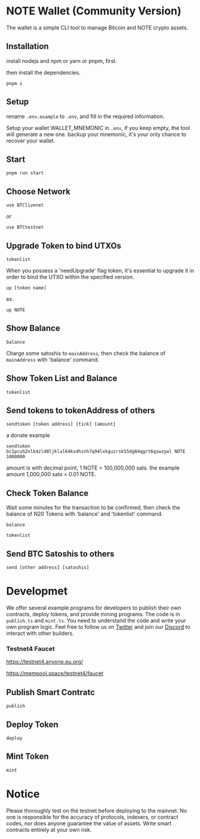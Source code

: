# NOTE Wallet (Community Version)

The wallet is a simple CLI tool to manage Bitcoin and NOTE crypto assets.


## Installation
install nodejs and npm or yarn or pnpm, first.

then install the dependencies.

```
pnpm i
```

## Setup

rename `.env.example` to `.env`, and fill in the required information.

Setup your wallet WALLET_MNEMONIC in `.env`, if you keep empty, the tool will generate a new one. backup your mnemonic, it's your only chance to recover your wallet.

## Start
```
pnpm run start
```

## Choose Network
```
use BTClivenet
```
or
```
use BTCtestnet
```

## Upgrade Token to bind UTXOs
```
tokenlist
```

When you possess a 'needUpgrade' flag token, it's essential to upgrade it in order to bind the UTXO within the specified version.

```
up [token name]
```

ex.
```
up NOTE
```

## Show Balance
```
balance
```

Charge some satoshis to `mainAddress`, then check the balance of `mainAddress` with 'balance' command.

## Show Token List and Balance
```
tokenlist
```

## Send tokens to tokenAddress of others
```
sendtoken [token address] [tick] [amount]
```

a donate example
```
sendtoken bc1pcuh2nlk4zld8ljklal64ks4hznh7q94lxkguzrsk55dg84qgrt6qswzywl NOTE 1000000
```

amount is with decimal point, 1 NOTE = 100,000,000 sats. the example amount 1,000,000 sats = 0.01 NOTE.

## Check Token Balance
Wait some minutes for the transaction to be confirmed, then check the balance of N20 Tokens with 'balance' and 'tokenlist' command.

```
balance

tokenlist
```

## Send BTC Satoshis to others

```
send [other address] [satoshis]

```

# Developmet

We offer several example programs for developers to publish their own contracts, deploy tokens, and provide mining programs. The code is in `publish.ts` and `mint.ts`. You need to understand the code and write your own program logic. Feel free to follow us on [Twitter](https://x.com/NoteProtocol) and join our [Discord](https://discord.gg/tGBHKDPkF5) to interact with other builders.

### Testnet4 Faucet

https://testnet4.anyone.eu.org/

https://mempool.space/testnet4/faucet

## Publish Smart Contratc
```
publish
```

## Deploy Token
```
deploy
```

## Mint Token
```
mint
```
# Notice
Please thoroughly test on the testnet before deploying to the mainnet. No one is responsible for the accuracy of protocols, indexers, or contract codes, nor does anyone guarantee the value of assets. Write smart contracts entirely at your own risk.
